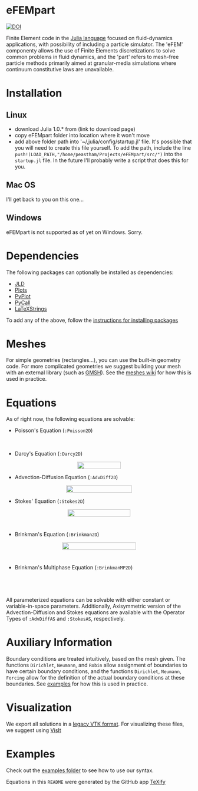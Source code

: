 # eFEMpart

[![DOI](https://zenodo.org/badge/164060006.svg)](https://zenodo.org/badge/latestdoi/164060006)

Finite Element code in the [Julia language](https://julialang.org/) focused on fluid-dynamics applications, with possibility of including a particle simulator. The 'eFEM' componenty allows the use of Finite Elements discretizations to solve
common problems in fluid dynamics, and the 'part' refers to mesh-free particle methods primarily aimed at granular-media simulations where continuum constitutive laws are unavailable.

# Installation

## Linux

- download Julia 1.0.* from (link to download page)
- copy eFEMpart folder into location where it won't move
- add above folder path into '~/,julia/config/startup.jl' file. It's possible that you will need to create this file yourself. To add the path, include the line `push!(LOAD_PATH,"/home/peastham/Projects/eFEMpart/src/")` into the `startup.jl` file. In the future I'll probably write a script that does this for you.

## Mac OS

I'll get back to you on this one...

## Windows

eFEMpart is not supported as of yet on Windows. Sorry.

# Dependencies

The following packages can optionally be installed as dependencies:

- [JLD](https://github.com/JuliaIO/JLD.jl)
- [Plots](http://docs.juliaplots.org/latest/)
- [PyPlot](https://github.com/JuliaPy/PyPlot.jl)
- [PyCall](https://github.com/JuliaPy/PyCall.jl)
- [LaTeXStrings](https://github.com/stevengj/LaTeXStrings.jl)

To add any of the above, follow the [instructions for installing packages](https://docs.julialang.org/en/v1.0/stdlib/Pkg/#Pkg.add)

# Meshes

For simple geometries (rectangles...), you can use the built-in 
geometry code. For more complicated geometries we suggest building your mesh with 
an external library (such as [GMSH](http://gmsh.info/)). See the [meshes wiki](https://github.com/pseastham/eFEMpart/wiki/Docs:-Meshes) for how this is used in practice.

# Equations

As of right now, the following equations are solvable:

* Poisson's Equation (`:Poisson2D`)

<p align="center"><img src="/tex/a1e55dd0d6f8247d8b884e241419c34e.svg?invert_in_darkmode&sanitize=true" align=middle width=75.003885pt height=17.399144399999997pt/></p>

* Darcy's Equation (`:Darcy2D`)

<p align="center"><img src="/tex/3ba9ca5ab07d4c987d667c9f4956512c.svg?invert_in_darkmode&sanitize=true" align=middle width=118.8451539pt height=19.726228499999998pt/></p>

* Advection-Diffusion Equation (`:AdvDiff2D`)

<p align="center"><img src="/tex/50aaf8695606a64a2aba3412a4cd7ca3.svg?invert_in_darkmode&sanitize=true" align=middle width=178.72117724999998pt height=19.726228499999998pt/></p>

* Stokes' Equation (`:Stokes2D`)

<p align="center"><img src="/tex/f7e35892f79b733caf605eb9762d82c0.svg?invert_in_darkmode&sanitize=true" align=middle width=170.03593694999998pt height=19.726228499999998pt/></p>
<p align="center"><img src="/tex/efbfbcd0f130f2b91fea06b34868e681.svg?invert_in_darkmode&sanitize=true" align=middle width=66.2097216pt height=11.232861749999998pt/></p>

* Brinkman's Equation (`:Brinkman2D`)

<p align="center"><img src="/tex/07e57a540d72768f0e3d8ca41934ad8a.svg?invert_in_darkmode&sanitize=true" align=middle width=200.24691225pt height=19.726228499999998pt/></p>
<p align="center"><img src="/tex/efbfbcd0f130f2b91fea06b34868e681.svg?invert_in_darkmode&sanitize=true" align=middle width=66.2097216pt height=11.232861749999998pt/></p>

* Brinkman's Multiphase Equation (`:BrinkmanMP2D`)

<p align="center"><img src="/tex/8b86a228922df2e57a458e4cbd5379e8.svg?invert_in_darkmode&sanitize=true" align=middle width=186.47236739999997pt height=17.399144399999997pt/></p>
<p align="center"><img src="/tex/efbfbcd0f130f2b91fea06b34868e681.svg?invert_in_darkmode&sanitize=true" align=middle width=66.2097216pt height=11.232861749999998pt/></p>

All parameterized equations can be solvable with either constant or variable-in-space parameters. Additionally, Axisymmetric version of the Advection-Diffusion and Stokes equations are available with the Operator Types of `:AdvDiffAS` and `:StokesAS`, respectively. 

# Auxiliary Information

Boundary conditions are treated intuitively, based on the mesh given. The functions `Dirichlet`, `Neumann`, and `Robin` allow assignment of boundaries to have certain boundary conditions, and the functions `Dirichlet`, `Neumann`, `Forcing` allow for the definition of the actual boundary conditions at these boundaries. See [examples](examples/) for how this is used in practice.

# Visualization

We export all solutions in a [legacy VTK format](https://www.vtk.org/VTK/img/file-formats.pdf). For visualizing these files, we suggest using [VisIt](https://wci.llnl.gov/simulation/computer-codes/visit/)

# Examples 

Check out the [examples folder](examples/) to see how to use our syntax.

Equations in this `README` were generated by the GitHub app [TeXify](https://github.com/apps/texify)
